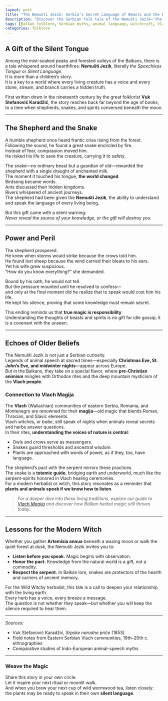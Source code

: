 ```yaml
---
layout: post
title: "The Nemušti Jezik: Serbia’s Secret Language of Beasts and the Echo of Vlach Magic"
description: "Discover the Serbian folk tale of the Nemušti Jezik—‘the Silent Language’—where humans speak with animals and spirits. Explore its roots in Balkan folklore, its links to Vlach magija, and the timeless lesson of power and responsibility."
tags: [Balkan folklore, Serbian myths, animal language, witchcraft, Vlach magic, nemuški jezik, folk tales, Wild Witchy Herbs]
categories: folklore
---
```


## A Gift of the Silent Tongue

Among the mist-soaked peaks and forested valleys of the Balkans, there is a tale whispered around hearthfires: **Nemušti Jezik**, literally *the Speechless Tongue* or *Silent Language*.  
It is more than a children’s story.  
It is a key to a world where every living creature has a voice and every stone, stream, and branch carries a hidden truth.

First written down in the nineteenth century by the great folklorist **Vuk Stefanović Karadžić**, the story reaches back far beyond the age of books, to a time when shepherds, snakes, and spirits conversed beneath the moon.

---

## The Shepherd and the Snake

A humble shepherd once heard frantic cries rising from the forest.  
Following the sound, he found a great snake encircled by fire.  
Instead of fear, compassion moved him.  
He risked his life to save the creature, carrying it to safety.

The snake—no ordinary beast but a guardian of old—rewarded the shepherd with a single draught of enchanted milk.  
The moment it touched his tongue, **the world changed**.  
Birdsong became words.  
Ants discussed their hidden kingdoms.  
Rivers whispered of ancient journeys.  
The shepherd had been given the **Nemušti Jezik**, the ability to understand and speak the language of every living being.

But this gift came with a silent warning:  
*Never reveal the source of your knowledge, or the gift will destroy you.*

---

## Power and Peril

The shepherd prospered.  
He knew when storms would strike because the crows told him.  
He found lost sheep because the wind carried their bleats to his ears.  
Yet his wife grew suspicious.  
“How do you know everything?” she demanded.

Bound by his oath, he would not tell.  
But the pressure mounted until he resolved to confess—  
and only at the final moment did he realize that to speak would cost him his life.  
He kept his silence, proving that some knowledge must remain secret.

This ending reminds us that **true magic is responsibility**.  
Understanding the thoughts of beasts and spirits is no gift for idle gossip; it is a covenant with the unseen.

---

## Echoes of Older Beliefs

The Nemušti Jezik is not just a Serbian curiosity.  
Legends of animal speech at sacred times—especially **Christmas Eve, St. John’s Eve, and midwinter nights**—appear across Europe.  
But in the Balkans, they take on a special flavor, where **pre-Christian animism** mingles with Orthodox rites and the deep mountain mysticism of the **Vlach people**.

### Connection to Vlach Magija

The **Vlach** (Wallachian) communities of eastern Serbia, Romania, and Montenegro are renowned for their **magija**—old magic that blends Roman, Thracian, and Slavic elements.  
Vlach witches, or *babe*, still speak of nights when animals reveal secrets and herbs answer questions.  
In their rites, **understanding the voices of nature is central**:  
- Owls and crows serve as messengers.  
- Snakes guard thresholds and ancestral wisdom.  
- Plants are approached with words of power, as if they, too, have language.

The shepherd’s pact with the serpent mirrors these practices.  
The snake is a **totemic guide**, bridging earth and underworld, much like the serpent-spirits honored in Vlach healing ceremonies.  
For a modern herbalist or witch, this story resonates as a reminder that **plants and animals speak if we know how to listen**.

> *For a deeper dive into these living traditions, explore our guide to [Vlach Magija](../vlach-magija/) and discover how Balkan herbal magic still thrives today.*

---

## Lessons for the Modern Witch

Whether you gather **Artemisia annua** beneath a waxing moon or walk the quiet forest at dusk, the Nemušti Jezik invites you to:

* **Listen before you speak.** Magic begins with observation.  
* **Honor the pact.** Knowledge from the natural world is a gift, not a commodity.  
* **Respect the serpent.** In Balkan lore, snakes are protectors of the hearth and carriers of ancient memory.

For the Wild Witchy herbalist, this tale is a call to deepen your relationship with the living earth.  
Every herb has a voice, every breeze a message.  
The question is not whether they speak—but whether you will keep the silence required to hear them.

---

*Sources:*  
- Vuk Stefanović Karadžić, *Srpske narodne priče* (1853)  
- Field notes from Eastern Serbian Vlach communities, 19th–20th c. ethnographies  
- Comparative studies of Indo-European animal-speech myths

---

### Weave the Magic

Share this story in your own circle.  
Let it inspire your next ritual or moonlit walk.  
And when you brew your next cup of wild wormwood tea, listen closely:  
the plants may be ready to speak in their own **silent language**.

